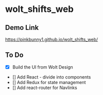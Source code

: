# wolt_shifts_web

## Demo Link
https://pinkbunny1.github.io/wolt_shifts_web/

## To Do
- [x] Build the UI from Wolt Design
- [] Add React - divide into components
- [] Add Redux for state management
- [] Add react-router for Navlinks